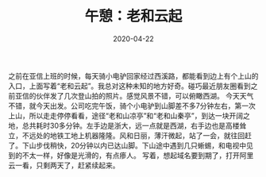 ﻿---
title:  午憩：老和云起
date: 2020-04-22 
Tags:
    - "爬山"
    - "老和山"
categories: ["essay"]
---

之前在亚信上班的时候，每天骑小电驴回家经过西溪路，都能看到边上有个上山的入口，上面写着“老和云起”。我总对这种未知的地方好奇。碰巧最近朋友圈看到之前亚信的伙伴发了几次登山拍的照片。感觉风景不错，可以俯瞰西湖。
今天天气不错，就今天出发。公司吃完午饭，骑个小电驴到山脚差不多7分钟左右，第一次上山，所以走走停停看看，途径“老和山凉亭”和“老和山秦亭”，到达一块开阔之地，总共耗时30多分钟。左手边是浙大，远一点就是西湖，右手边也是高楼耸立，不远处的地铁工地上机器隆隆。风和日丽，薄汗微起，站了一会，就往回赶了。下山步伐稍快，20分钟以内已达山脚。下山途中遇到几只蜥蜴，和电视中见到的不太一样，好像是光滑的，有点瘆人。
写着，想起域名要到期了，打开阿里云一看，只剩两天了，赶紧续起来。